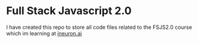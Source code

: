 # Full Stack Javascript 2.0

I have created this repo to store all code files related to the FSJS2.0 course which im learning at [ineuron.ai](https://learn.ineuron.ai/)
